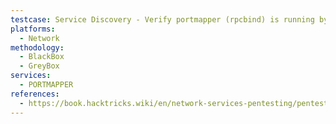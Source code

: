 ```yaml
---
testcase: Service Discovery - Verify portmapper (rpcbind) is running by querying services with rpcinfo <target> or rpcinfo -p <target>
platforms: 
  - Network
methodology: 
  - BlackBox
  - GreyBox
services:
  - PORTMAPPER
references:
  - https://book.hacktricks.wiki/en/network-services-pentesting/pentesting-rpcbind.html
---
```

